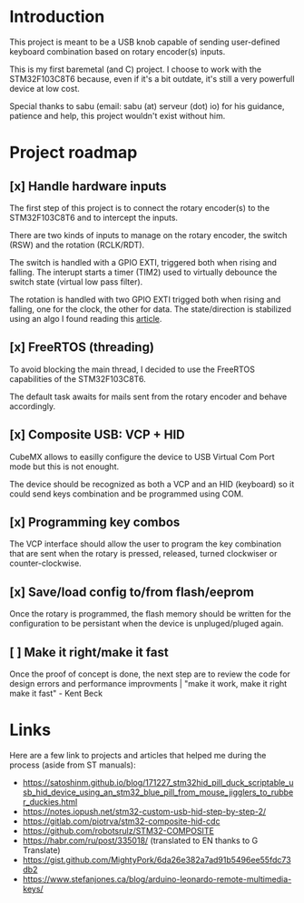 # Introduction
This project is meant to be a USB knob capable of sending user-defined keyboard combination based on rotary encoder(s) inputs.

This is my first baremetal (and C) project. I choose to work with the STM32F103C8T6 because, even if it's a bit outdate, it's still a very powerfull device at low cost.

Special thanks to sabu (email: sabu (at) serveur (dot) io) for his guidance, patience and help, this project wouldn't exist without him.


# Project roadmap
## [x] Handle hardware inputs 
The first step of this project is to connect the rotary encoder(s) to the STM32F103C8T6 and to intercept the inputs.

There are two kinds of inputs to manage on the rotary encoder, the switch (RSW) and the rotation (RCLK/RDT).

The switch is handled with a GPIO EXTI, triggered both when rising and falling. The interupt starts a timer (TIM2) used to virtually debounce the switch state (virtual low pass filter).

The rotation is handled with two GPIO EXTI trigged both when rising and falling, one for the clock, the other for data. The state/direction is stabilized using an algo I found reading this [article](https://www.best-microcontroller-projects.com/rotary-encoder.html).

## [x] FreeRTOS (threading)
To avoid blocking the main thread, I decided to use the FreeRTOS capabilities of the STM32F103C8T6.

The default task awaits for mails sent from the rotary encoder and behave accordingly.

## [x] Composite USB: VCP + HID
CubeMX allows to easilly configure the device to USB Virtual Com Port mode but this is not enought.

The device should be recognized as both a VCP and an HID (keyboard) so it could send keys combination and be programmed using COM.

## [x] Programming key combos
The VCP interface should allow the user to program the key combination that are sent when the rotary is pressed, released, turned clockwiser or counter-clockwise.

## [x] Save/load config to/from flash/eeprom
Once the rotary is programmed, the flash memory should be written for the configuration to be persistant when the device is unpluged/pluged again.

## [ ] Make it right/make it fast
Once the proof of concept is done, the next step are to review the code for design errors and performance improvments | "make it work, make it right make it fast"  - Kent Beck

# Links
Here are a few link to projects and articles that helped me during the process (aside from ST manuals):

- https://satoshinm.github.io/blog/171227_stm32hid_pill_duck_scriptable_usb_hid_device_using_an_stm32_blue_pill_from_mouse_jigglers_to_rubber_duckies.html
- https://notes.iopush.net/stm32-custom-usb-hid-step-by-step-2/
- https://gitlab.com/piotrva/stm32-composite-hid-cdc
- https://github.com/robotsrulz/STM32-COMPOSITE
- https://habr.com/ru/post/335018/ (translated to EN thanks to G Translate)
- https://gist.github.com/MightyPork/6da26e382a7ad91b5496ee55fdc73db2
- https://www.stefanjones.ca/blog/arduino-leonardo-remote-multimedia-keys/